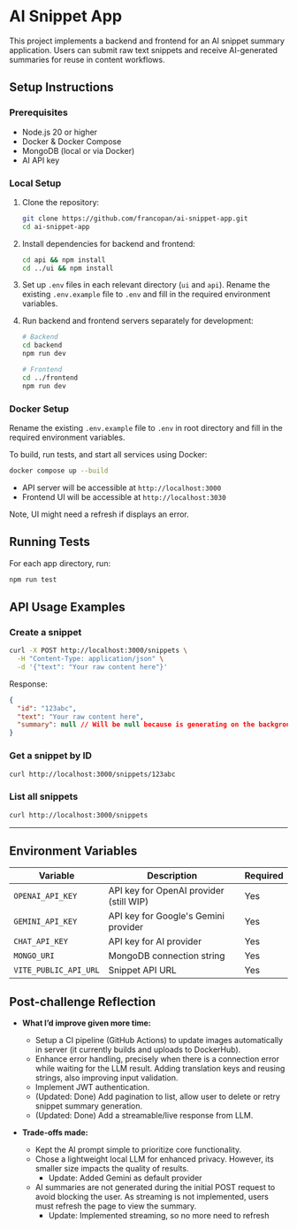 # AI Snippet App

This project implements a backend and frontend for an AI snippet summary application. Users can submit raw text snippets and receive AI-generated summaries for reuse in content workflows.

## Setup Instructions

### Prerequisites

- Node.js 20 or higher  
- Docker & Docker Compose  
- MongoDB (local or via Docker)  
- AI API key 
### Local Setup

1. Clone the repository:

   ```bash
   git clone https://github.com/francopan/ai-snippet-app.git
   cd ai-snippet-app
   ```

2. Install dependencies for backend and frontend:

   ```bash
   cd api && npm install
   cd ../ui && npm install
   ```

3. Set up `.env` files in each relevant directory (`ui` and `api`). Rename the existing `.env.example` file to `.env` and fill in the required environment variables.

4. Run backend and frontend servers separately for development:

   ```bash
   # Backend
   cd backend
   npm run dev

   # Frontend
   cd ../frontend
   npm run dev
   ```

### Docker Setup

Rename the existing `.env.example` file to `.env` in root directory and fill in the required environment variables.

To build, run tests, and start all services using Docker:

```bash
docker compose up --build
```

- API server will be accessible at `http://localhost:3000`  
- Frontend UI will be accessible at `http://localhost:3030`  


Note, UI might need a refresh if displays an error.

## Running Tests

For each app directory, run:

```bash
npm run test
```


## API Usage Examples

### Create a snippet

```bash
curl -X POST http://localhost:3000/snippets \
  -H "Content-Type: application/json" \
  -d '{"text": "Your raw content here"}'
```

Response:

```json
{
  "id": "123abc",
  "text": "Your raw content here",
  "summary": null // Will be null because is generating on the background
}
```

### Get a snippet by ID

```bash
curl http://localhost:3000/snippets/123abc
```

### List all snippets

```bash
curl http://localhost:3000/snippets
```

---

## Environment Variables

| Variable               | Description                                  | Required |
|------------------------|----------------------------------------------|----------|
| `OPENAI_API_KEY`       | API key for OpenAI provider (still WIP)      | Yes      |
| `GEMINI_API_KEY`       | API key for Google's Gemini provider         | Yes      |
| `CHAT_API_KEY`         | API key for AI provider                      | Yes      |
| `MONGO_URI`            | MongoDB connection string                    | Yes      |
| `VITE_PUBLIC_API_URL`  | Snippet API URL                              | Yes      |

## Post-challenge Reflection

- **What I’d improve given more time:**  
  - Setup a CI pipeline (GitHub Actions) to update images automatically in server (it currently builds and uploads to DockerHub).  
  - Enhance error handling, precisely when there is a connection error while waiting for the LLM result. Adding translation keys and reusing strings, also improving input validation.  
  - Implement JWT authentication.
  - (Updated: Done) Add pagination to list, allow user to delete or retry snippet summary generation.
  - (Updated: Done) Add a streamable/live response from LLM.

- **Trade-offs made:**  
  - Kept the AI prompt simple to prioritize core functionality.
  - Chose a lightweight local LLM for enhanced privacy. However, its smaller size impacts the quality of results.
      - Update: Added Gemini as default provider
  - AI summaries are not generated during the initial POST request to avoid blocking the user. As streaming is not implemented, users must refresh the page to view the summary.
      - Update: Implemented streaming, so no more need to refresh


